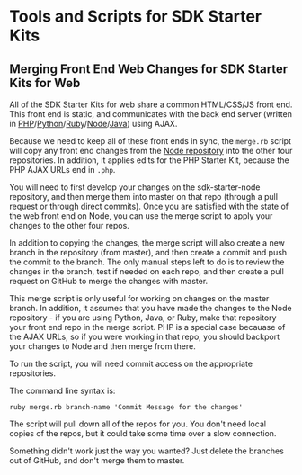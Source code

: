 # Tools and Scripts for SDK Starter Kits

## Merging Front End Web Changes for SDK Starter Kits for Web

All of the SDK Starter Kits for web share a common HTML/CSS/JS front end. This front end is static, and communicates with the back end server (written in [PHP](https://github.com/TwilioDevEd/sdk-starter-php)/[Python](https://github.com/TwilioDevEd/sdk-starter-python)/[Ruby](https://github.com/TwilioDevEd/sdk-starter-ruby)/[Node](https://github.com/TwilioDevEd/sdk-starter-node)/[Java](https://github.com/TwilioDevEd/sdk-starter-java)) using AJAX.

Because we need to keep all of these front ends in sync, the `merge.rb` script will copy any front end changes from the [Node repository](https://github.com/TwilioDevEd/sdk-starter-node) into the other four repositories. In addition, it applies edits for the PHP Starter Kit, because the PHP AJAX URLs end in `.php`.

You will need to first develop your changes on the sdk-starter-node repository, and then merge them into master on that repo (through a pull request or through direct commits). Once you are satisfied with the state of the web front end on Node, you can use the merge script to apply your changes to the other four repos.

In addition to copying the changes, the merge script will also create a new branch in the repository (from master), and then create a commit and push the commit to the branch. The only manual steps left to do is to review the changes in the branch, test if needed on each repo, and then create a pull request on GitHub to merge the changes with master.

This merge script is only useful for working on changes on the master branch. In addition, it assumes that you have made the changes to the Node repository - if you are using Python, Java, or Ruby, make that repository your front end repo in the merge script. PHP is a special case becauase of the AJAX URLs, so if you were working in that repo, you should backport your changes to Node and then merge from there.

To run the script, you will need commit access on the appropriate repositories.

The command line syntax is:

`ruby merge.rb branch-name 'Commit Message for the changes'`

The script will pull down all of the repos for you. You don't need local copies of the repos, but it could take some time over a slow connection.

Something didn't work just the way you wanted? Just delete the branches out of GitHub, and don't merge them to master.
